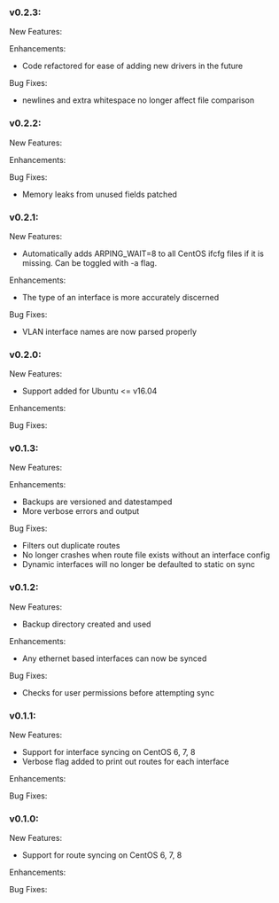 ### v0.2.3:

New Features:

Enhancements: 
* Code refactored for ease of adding new drivers in the future

Bug Fixes:
* newlines and extra whitespace no longer affect file comparison

### v0.2.2:

New Features:

Enhancements: 

Bug Fixes:
* Memory leaks from unused fields patched

### v0.2.1:

New Features:
* Automatically adds ARPING_WAIT=8 to all CentOS ifcfg files
if it is missing. Can be toggled with -a flag.

Enhancements: 
* The type of an interface is more accurately discerned

Bug Fixes:
* VLAN interface names are now parsed properly

### v0.2.0:

New Features:
* Support added for Ubuntu <= v16.04 

Enhancements: 

Bug Fixes:

### v0.1.3:

New Features: 

Enhancements: 
* Backups are versioned and datestamped
* More verbose errors and output

Bug Fixes:
* Filters out duplicate routes
* No longer crashes when route file exists without an interface config
* Dynamic interfaces will no longer be defaulted to static on sync

### v0.1.2:

New Features: 
* Backup directory created and used

Enhancements: 
* Any ethernet based interfaces can now be synced

Bug Fixes:
* Checks for user permissions before attempting sync

### v0.1.1:

New Features: 
* Support for interface syncing on CentOS 6, 7, 8
* Verbose flag added to print out routes for each interface

Enhancements: 

Bug Fixes: 


### v0.1.0:

New Features: 
* Support for route syncing on CentOS 6, 7, 8

Enhancements: 

Bug Fixes: 
